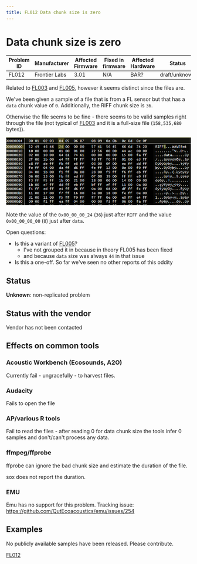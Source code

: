 ```yaml
---
title: FL012 Data chunk size is zero
---
```

# Data chunk size is zero

| Problem ID | Manufacturer  | Affected Firmware | Fixed in firmware | Affected Hardware | Status        |
| ---------- | ------------- | ----------------- | ----------------- | ----------------- | ------------- |
| FL012      | Frontier Labs | 3.01              | N/A               | BAR?              | draft/unknown |

Related to [FL003](./FL003.md) and [FL005](./FL005.md), however it seems distinct since the files are.

We've been given a sample of a file that is from a FL sensor but that has a `data` chunk value of `0`.
Additionally, the RIFF chunk size is `36`.

Otherwise the file seems to be fine - there seems to be valid samples right through the file (not typical
of [FL003](./FL003.md) and it is a full-size file (`158,535,680` bytes)).


![screenshot of header](../media/FL012_header.png)

Note the value of the `0x00_00_00_24` (`36`) just after `RIFF` and the value `0x00_00_00_00` (`0`) just after
`data`.

Open questions: 

- Is this a variant of [FL005](./FL005.md)?
  - I've not grouped it in because in theory FL005 has been fixed
  - and because `data` size was always `44` in that issue
- Is this a one-off. So far we've seen no other reports of this oddity


## Status

**Unknown**: non-replicated problem

## Status with the vendor

Vendor has not been contacted

## Effects on common tools

### Acoustic Workbench (Ecosounds, A2O)

Currently fail - ungracefully - to harvest files.

### Audacity

Fails to open the file

### AP/various R tools

Fail to read the files - after reading 0 for data chunk size the tools infer 0 samples and don't/can't process any data.

### ffmpeg/ffprobe

ffprobe can ignore the bad chunk size and estimate the duration of the file.

sox does not report the duration.

### EMU

Emu has no support for this problem. Tracking issue: <https://github.com/QutEcoacoustics/emu/issues/254>

## Examples

No publicly available samples have been released. Please contribute.

[FL012](https://connectqutedu.sharepoint.com/:f:/s/QUTEcoacousticsAnon/EljKD_H-HQFMuCsuxkjod74BVFnSXGTjlow-I8NqnLFBVQ?e=SEjfsy)
